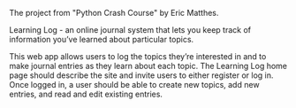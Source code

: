 

The project from "Python Crash Course" by Eric Matthes.

Learning Log - an online journal system that lets you keep track of information you’ve learned about particular topics.

This web app allows users to log the topics they’re interested in and to make journal entries as they learn about each topic.
The Learning Log home page should describe the site and invite users to either register or log in. 
Once logged in, a user should be able to create new topics, add new entries, and read and edit existing entries.

